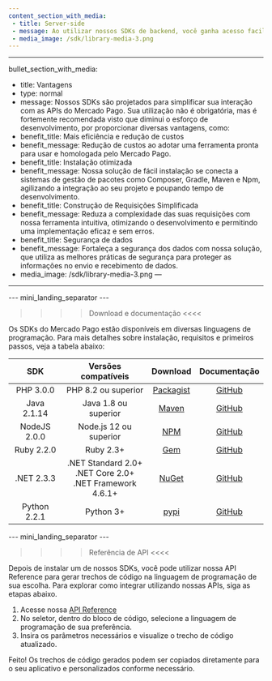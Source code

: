 ```yaml
---
content_section_with_media: 
 - title: Server-side
 - message: Ao utilizar nossos SDKs de backend, você ganha acesso facilitado às funcionalidades server-side das nossas soluções. Isso permite criar e consultar o status de diferentes transações, integrar pagamentos via cartão e outros métodos, além de realizar reembolsos ou estornos.
 - media_image: /sdk/library-media-3.png
---
```


---
bullet_section_with_media: 
 - title: Vantagens
 - type: normal
 - message: Nossos SDKs são projetados para simplificar sua interação com as APIs do Mercado Pago. Sua utilização não é obrigatória, mas é fortemente recomendada visto que diminui o esforço de desenvolvimento, por proporcionar diversas vantagens, como:
 - benefit_title: Mais eficiência e redução de custos
 - benefit_message: Redução de custos ao adotar uma ferramenta pronta para usar e homologada pelo Mercado Pago.
 - benefit_title: Instalação otimizada
 - benefit_message: Nossa solução de fácil instalação se conecta a sistemas de gestão de pacotes como Composer, Gradle, Maven e Npm, agilizando a integração ao seu projeto e poupando tempo de desenvolvimento.
 - benefit_title: Construção de Requisições Simplificada
 - benefit_message: Reduza a complexidade das suas requisições com nossa ferramenta intuitiva, otimizando o desenvolvimento e permitindo uma implementação eficaz e sem erros.
 - benefit_title: Segurança de dados
 - benefit_message: Fortaleça a segurança dos dados com nossa solução, que utiliza as melhores práticas de segurança para proteger as informações no envio e recebimento de dados.
 - media_image: /sdk/library-media-3.png
—
---

--- mini_landing_separator ---

>>>> Download e documentação <<<<

Os SDKs do Mercado Pago estão disponíveis em diversas linguagens de programação. Para mais detalhes sobre instalação, requisitos e primeiros passos, veja a tabela abaixo:


|      SDK      |                    Versões compatíveis                   |  Download | Documentação |
|:-------------:|:--------------------------------------------------------:|:---------:|:------------:|
| PHP 3.0.0    | PHP 8.2 ou superior  | [Packagist](https://packagist.org/packages/mercadopago/dx-php)| [GitHub](https://github.com/mercadopago/sdk-php)  |
| Java 2.1.14   | Java 1.8 ou superior | [Maven](https://search.maven.org/artifact/com.mercadopago/sdk-java)    | [GitHub](https://github.com/mercadopago/sdk-java)    |
| NodeJS 2.0.0 | Node.js 12 ou superior  | [NPM](https://www.npmjs.com/package/mercadopago)    | [GitHub](https://github.com/mercadopago/sdk-nodejs)   |
| Ruby 2.2.0    | Ruby 2.3+ | [Gem](https://rubygems.org/gems/mercadopago-sdk)   | [GitHub](https://github.com/mercadopago/sdk-ruby)    |
| .NET 2.3.3    | .NET Standard 2.0+ <br> .NET Core 2.0+  <br> .NET Framework 4.6.1+ | [NuGet](https://www.nuget.org/packages/mercadopago-sdk)   | [GitHub](https://github.com/mercadopago/sdk-dotnet)   |
| Python 2.2.1 | Python 3+   | [pypi](https://pypi.org/project/mercadopago/)   | [GitHub](https://github.com/mercadopago/sdk-python)     |


--- mini_landing_separator ---


>>>> Referência de API <<<<

Depois de instalar um de nossos SDKs, você pode utilizar nossa API Reference para gerar trechos de código na linguagem de programação de sua escolha. Para explorar como integrar utilizando nossas APIs, siga as etapas abaixo.

1. Acesse nossa [API Reference](https://www.mercadopago.com.br/developers/pt/reference)
2. No seletor, dentro do bloco de código, selecione a linguagem de programação de sua preferência.
3. Insira os parâmetros necessários e visualize o trecho de código atualizado.

Feito! Os trechos de código gerados podem ser copiados diretamente para o seu aplicativo e personalizados conforme necessário.
